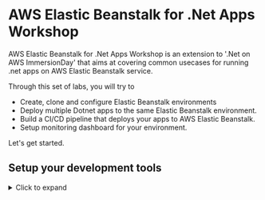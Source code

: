 # AWS Elastic Beanstalk for .Net Apps Workshop
AWS Elastic Beanstalk for .Net Apps Workshop is an extension to '.Net on AWS ImmersionDay' that aims at covering common usecases for running .net apps on AWS Elastic Beanstalk service.

Through this set of labs, you will try to
- Create, clone and configure Elastic Beanstalk environments
- Deploy multiple Dotnet apps to the same Elastic Beanstalk environment.
- Build a CI/CD pipeline that deploys your apps to AWS Elastic Beanstalk.
- Setup monitoring dashboard for your environment.

Let's get started.

## Setup your development tools
<details>
<summary>Click to expand</summary>
   
Go to [Lab Login](https://dashboard.eventengine.run/login) and enter in the code given to you to get started with your account for the labs.

> Note: If you already have an AWS account, open the above link in incognito/private mode so that you don’t accidently make changes to your AWS account.


You can run these labs using tools on you local machine or by running them on an EC2 instance.

### Use an EC2 Instance
<details>
<summary>Click to expand</summary>
   
  [Click here](https://console.aws.amazon.com/cloudformation/home#/stacks/new?region=ap-southeast-2&stackName=WIN314Stack&templateURL=https://immersiondaypublicdatabucket.s3.amazonaws.com/Main-Dev-Env-EC2-CFN-2020-07-23-Immersion-Day.yml) to deploy the Dev Box to your account.

1. Review to ensure the template has a source of Amazon S3 URL and the URL is set as input and click Next

2. On the **Specify stack details** page, change the following parameters
  
  |Parameter|New Value|
  | ----------- | ----------- |
  |UseDefaultVPC|true|
  |LabGuideUrl|https://github.com/mabroukm/ElasticBeanstalkWorkshop|
  |BootstrapCDK||
  |SampleAppGitRepoUrl|https://github.com/mabroukm/ElasticBeanstalkWorkshop.git|
  |SampleAppSolutionDir|./source/repos|
  |SampleAppCodeCommitRepoName|ElasticBeanstalkWorkshop|
  |LinuxDockerInstanceSize||
  |RipEcrRepoName||
  
  Review the other parameters then Click Next

3. On the “Configure stack options” page, take the defaults and click Next

4. Finally, on the Review screen, scroll to the bottom of the page and you will see a “Capabilities” box. Check the checkbox next to all of the acknowledgements and click Create Stack

5. This brings you to the CloudFormation console page

  a. Check the box next to your Stack Name to see its details.

  b. If your Stack Name is not displayed, click the refresh button (circular arrow) in the top right until it appears.

  c. If the details are not displayed, click the refresh button until details appear.

Choose the Events tab for your selected workload to see the activity log from the creation of your CloudFormation stack. Wait for it to say **CREATE_COMPLETE**

   ![AWS CloudFormation Console](/images/setup_01.png)
   
   
Now let’s RDP into your dev machine.

1. Start by navigating to the EC2 Dashboard and click on Instances (running).
![EC2 Console](/images/setup_02.png)
2. Select the server with name “Workshop - .NET development on AWS”, and click Connect on the top menu bar.
![EC2 Console - Instance details](/images/setup_03.png)
3. On the “Connect to Instance” page, select RDP Client and click Download remote desktop file. You do not need to click Get Password. The password will be provided to you in a later step.
   
4. Launch the RDP session by opening the downloaded file.

5. When you are prompted for credentials first click on More choices, then click on Use a different account and then enter the following credentials:
   ```
   username:  .\Administrator  
   password:  ImmersionDayW0rkshop+TheStrong1
   ```
  ![RDP Client](/images/setup_04.png)
> Note: you do not need to install the AWS Toolkit, it is installed already on this development instance.
</details>

### Run on your local machine
<details>
<summary>Click to expand</summary>
   
   Make sure that you have instealled the tools in the below list before you move to the next step
   |Tool|Version|
   | ----------- | ----------- |
   |Visual Studio|2019 Community or Enterprise|
   |AWS Toolkit for Visual Studio 2017 and 2019|1.21.2.0|
   |Git|2.30.x|

</details>
   
 Now let's create a user to use from Visual Studio
 ### Setting up IAM user
 <details>
<summary>Click to expand</summary>
 1. Now, you will want to create a new IAM User so that you can access your AWS resources through programmatic access. In the AWS console, under Services select IAM.

2. On the left hand side of the screen, click Users

3. Click Add user. Give the user a username like VSDev, and check the checkbox for Programmatic access under Access type
    ![IAM Console - Add User](/images/setup_05.png)
4. Click Next: Permissions

5. Select “Attach existing policies directly” at the top of the screen, then select AdministratorAccess under the list of policies
    ![IAM Console - Add User - Attach existing policies directly](/images/setup_06.png)
6.Click Next: Tags, then click Next:Review
    
7. Click Create user. This will send you to a screen that shows you both the Access Key and Secret Access key that you just created that is linked to the new user. It also provides you the option to download the credentials.
    
8. Click Download .csv Save the file somewhere you can find as we will use this file to import the access keys in a later step.
   ![IAM Console - Download Credentials](/images/setup_07.png) 
    
 </details>    
   
### AWS Toolkit for Visual Studio profile setup
<details>
   <summary>Click to expand</summary>
   
   In this section, we will be adding account credentials to your toolkit to allow you to interact with AWS services from within Visual Studio.
1. Start Visual Studio. If this is the first time launching Visual Studio after installing the AWS toolkit and no other credential profiles exist on your system it will display the AWS Getting Started view inviting you to add credentials.
   ![Getting Started with AWS Toolkit for Visual Studio](/images/setup_08.png)
> Note: If the AWS Getting Started view does not display (for whatever reason) you can still add a new credential profile using the AWS Explorer window, as follows:
a. Open the AWS Explorer window by selecting View > AWS Explorer from the main menu.
b. Click the New account profile button to the right of the Profile field (the first button in the set of three).
c. The New Account Profile dialog is displayed, as shown:
   ![Getting Started with AWS Toolkit for Visual Studio - New Account Profile](/images/setup_09.png)
d. You can now resume with the instructions below which apply to either window.

2. Enter a name for the credential profile. This can be the same name as the IAM user you created or you can use default, as suggested in the dialog. If you use the name default the tools will locate and use it automatically if no other credential profile is specified.
   
> Note: if you elect to use a custom name you will need to specify the profile name when using the dotnet CLI extensions in later modules using the –profile option. All instructions and screenshots in this guide assume you have named your credential profile default.
 
3. Use the csv credentials file that was downloaded in the pre-requisites “Create Visual Studio Environment” steps.

4. Click the Import from csv file button, navigate to the csv file you downloaded in the previous step and select it before clicking OK to close the dialog.

5. The access and secret access keys for the user will be loaded into the view.

6. You may leave the Account Number blank if you wish. For all standard public AWS accounts leave the Account Type field at Standard AWS Account. If you are using an AWS GovCloud account, or are in the AWS China region, select the correct account type in the field.

7. Click Save and close button (OK in the New Account Profile window) to close the view. Your new credential profile will be preselected in the AWS Explorer window ready for use.

</details>   
   
   Now let's start building.
</details>


